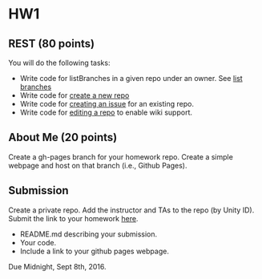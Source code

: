 # HW1

## REST (80 points)

You will do the following tasks:

* Write code for listBranches in a given repo under an owner. See [list branches](https://developer.github.com/v3/repos/#list-branches)
* Write code for [create a new repo](https://developer.github.com/v3/repos/#create)
* Write code for [creating an issue](https://developer.github.com/v3/issues/#create-an-issue) for an existing repo.
* Write code for [editing a repo](https://developer.github.com/v3/repos/#edit) to enable wiki support.

## About Me (20 points)

Create a gh-pages branch for your homework repo. Create a simple webpage and host on that branch (i.e., Github Pages).

## Submission

Create a private repo.  Add the instructor and TAs to the repo (by Unity ID). Submit the link to your homework [here](https://docs.google.com/a/ncsu.edu/forms/d/e/1FAIpQLSfQSIHtbvgItC1TWcDta7IiQAUyom2Ey_ykgmHq4ejB1MMhPw/viewform).

* README.md describing your submission.
* Your code.
* Include a link to your github pages webpage.

Due Midnight, Sept 8th, 2016.
